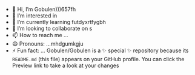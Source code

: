 - 👋 Hi, I’m Gobulen)))657fh
- 👀 I’m interested in 
- 🌱 I’m currently learning futdyxrtfygbh
- 💞️ I’m looking to collaborate on s
- 📫 How to reach me ...
- 😄 Pronouns: ...mhdgumkgju
- ⚡ Fun fact: ...
Gobulen/Gobulen is a ✨ special ✨ repository because its `README.md` (this file) appears on your GitHub profile.
You can click the Preview link to take a look at your changes

